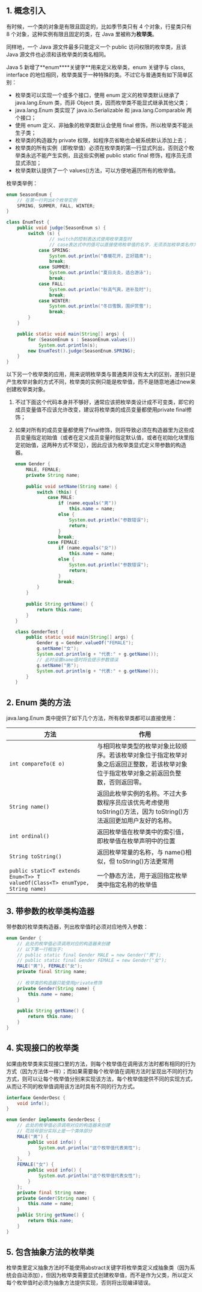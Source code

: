 ## 1. 概念引入

有时候，一个类的对象是有限且固定的，比如季节类只有 4 个对象，行星类只有 8 个对象，这种实例有限且固定的类，在 Java 里被称为**枚举类**。

同样地，一个 Java 源文件最多只能定义一个 public 访问权限的枚举类，且该 Java 源文件也必须和该枚举类的类名相同。

Java 5 新增了**enum\*\***关键字\*\*用来定义枚举类，enum 关键字与 class, interface 的地位相同，枚举类属于一种特殊的类。不过它与普通类有如下简单区别：

-   枚举类可以实现一个或多个接口，使用 enum 定义的枚举类默认继承了 java.lang.Enum 类，而非 Object 类，因而枚举类不能显式继承其他父类；
-   java.lang.Enum 类实现了 java.io.Serializable 和 java.lang.Comparable 两个接口；
-   使用 enum 定义、非抽象的枚举类默认会使用 final 修饰，所以枚举类不能派生子类；
-   枚举类的构造器为 private 权限，如程序员省略也会被系统默认添加上去；
-   枚举类的所有实例（即枚举值）必须在枚举类的第一行显式列出，否则这个枚举类永远不能产生实例，且这些实例被 public static final 修饰，程序员无须显式添加；
-   枚举类默认提供了一个 values()方法，可以方便地遍历所有的枚举值。

枚举类举例：

```java
enum SeasonEnum {
    // 在第一行列出4个枚举实例
    SPRING, SUMMER, FALL, WINTER;
}

class EnumTest {
    public void judge(SeasonEnum s) {
        switch (s) {
                // switch的控制表达式使用枚举类型时
                // case表达式中的值可以直接使用枚举值的名字，无须添加枚举类名作为限定
            case SPRING:
                System.out.println("春暖花开，正好踏青");
                break;
            case SUMMER:
                System.out.println("夏日炎炎，适合游泳");
                break;
            case FALL:
                System.out.println("秋高气爽，进补及时");
                break;
            case WINTER:
                System.out.println("冬日雪飘，围炉赏雪");
                break;
        }
    }

    public static void main(String[] args) {
        for (SeasonEnum s : SeasonEnum.values())
            System.out.println(s);
        new EnumTest().judge(SeasonEnum.SPRING);
    }
}
```

以下另一个枚举类的应用，用来说明枚举类与普通类并没有太大的区别，差别只是产生枚举对象的方式不同，枚举类的实例只能是枚举值，而不是随意地通过new来创建枚举类对象。

1. 不过下面这个代码本身并不够好，通常应该把枚举类设计成不可变类，即它的成员变量值不应该允许改变，建议将枚举类的成员变量都使用private final修饰；

2. 如果对所有的成员变量都使用了final修饰，则将导致必须在构造器里为这些成员变量指定初始值（或者在定义成员变量时指定默认值，或者在初始化块里指定初始值，这两种方式不常见），因此应该为枚举类显式定义带参数的构造器。

    ```java
    enum Gender {
        MALE, FEMALE;
        private String name;
        
        public void setName(String name) {
            switch (this) {
                case MALE:
                    if (name.equals("男"))
                        this.name = name;
                    else {
                        System.out.println("参数错误");
                        return;
                    }
                    break;
                case FEMALE:
                    if (name.equals("女"))
                        this.name = name;
                    else {
                        System.out.println("参数错误");
                        return;
                    }
                    break;
            }
        }
        
        public String getName() {
            return this.name;
        }
    }
    
    class GenderTest {
        public static void main(String[] args) {
            Gender g = Gender.valueOf("FEMALE");
            g.setName("女");
            System.out.println(g + "代表:" + g.getName());
            // 此时设置name值时将会提示参数错误
            g.setName("男");
            System.out.println(g + "代表:" + g.getName());
        }
    }
    ```

## 2. Enum 类的方法

java.lang.Enum 类中提供了如下几个方法，所有枚举类都可以直接使用：

| 方法                                                         | 作用                                                         |
| ------------------------------------------------------------ | ------------------------------------------------------------ |
| `int compareTo(E o)`                                         | 与相同枚举类型的枚举对象比较顺序。若该枚举对象位于指定枚举对象之后返回正整数，若该枚举对象位于指定枚举对象之前返回负整数，否则返回零。 |
| `String name()`                                              | 返回此枚举实例的名称。不过大多数程序员应该优先考虑使用 toString()方法，因为 toString()方法返回更加用户友好的名称。 |
| `int ordinal()`                                              | 返回枚举值在枚举类中的索引值，即枚举值在枚举声明中的位置     |
| `String toString()`                                          | 返回枚举常量的名称，与 name()相似，但 toString()方法更常用   |
| `public static<T extends Enum<T>> T valueOf(Class<T> enumType, String name)` | 一个静态方法，用于返回指定枚举类中指定名称的枚举值           |

## 3. 带参数的枚举类构造器

带参数的枚举类构造器，列出枚举值时必须对应地传入参数：

```java
enum Gender {
    // 此处的枚举值必须调用对应的构造器来创建
    // 以下第一行相当于:
    // public static final Gender MALE = new Gender("男");
    // public static final Gender FEMALE = new Gender("女");
    MALE("男"), FEMALE("女");
    private final String name;
    
    // 枚举类的构造器只能使用private修饰
    private Gender(String name) {
        this.name = name;
    }
    
    public String getName() {
        return this.name;
    }
}
```

## 4. 实现接口的枚举类

如果由枚举类来实现接口里的方法，则每个枚举值在调用该方法时都有相同的行为方式（因为方法体一样）；而如果需要每个枚举值在调用方法时呈现出不同的行为方式，则可以让每个枚举值分别来实现该方法，每个枚举值提供不同的实现方式，从而让不同的枚举值调用该方法时具有不同的行为方式。

```java
interface GenderDesc {
    void info();
}

enum Gender implements GenderDesc {
    // 此处的枚举值必须调用对应的构造器来创建
    // 花括号部分实际上是一个类体部分
    MALE("男") {
        public void info() {
            System.out.println("这个枚举值代表男性");
        }
    },
    FEMALE("女") {
        public void info() {
            System.out.println("这个枚举值代表女性");
        }
    };
    private final String name;
    private Gender(String name) {
        this.name = name;
    }
    public String getName() {
        return this.name;
    }
}
```

## 5. 包含抽象方法的枚举类

枚举类里定义抽象方法时不能使用abstract关键字将枚举类定义成抽象类（因为系统会自动添加），但因为枚举类需要显式创建枚举值，而不是作为父类，所以定义每个枚举值时必须为抽象方法提供实现，否则将出现编译错误。
